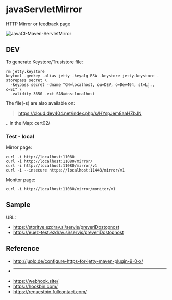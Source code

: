# javaServletMirror
HTTP Mirror or feedback page

![JavaCI-Maven-ServletMirror](https://github.com/bostjans/javaServletMirror/workflows/JavaCI-Maven-ServletMirror/badge.svg)

## DEV

To generate Keystore/Truststore file:
```
rm jetty.keystore
keytool -genkey -alias jetty -keyalg RSA -keystore jetty.keystore -storepass secret \
  -keypass secret -dname "CN=localhost, ou=DEV, o=Dev404, st=Lj., c=SI" \
  -validity 3650 -ext SAN=dns:localhost
```

The file(-s) are also available on:
> https://cloud.dev404.net/index.php/s/HYspJem8aaHZbJN

.. in the Map: cert02/


### Test - local

Mirror page:
```
curl -i http://localhost:11080
curl -i http://localhost:11080/mirror/
curl -i http://localhost:11080/mirror/v1
curl -i --insecure https://localhost:11443/mirror/v1
```

Monitor page:
```
curl -i http://localhost:11080/mirror/monitor/v1
```


## Sample

URL:
* https://storitve.ezdrav.si/servis/preveriDostopnost
* https://euez-test.ezdrav.si/servis/preveriDostopnost


## Reference

* http://juplo.de/configure-https-for-jetty-maven-plugin-9-0-x/
* ----
* https://webhook.site/
* https://hookbin.com/
* https://requestbin.fullcontact.com/

